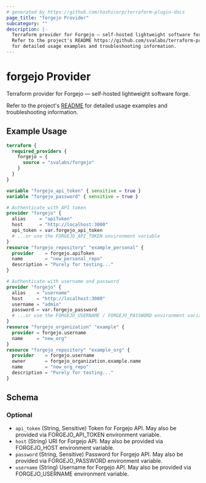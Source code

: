 ```yaml
---
# generated by https://github.com/hashicorp/terraform-plugin-docs
page_title: "forgejo Provider"
subcategory: ""
description: |-
  Terraform provider for Forgejo — self-hosted lightweight software forge.
  Refer to the project's README https://github.com/svalabs/terraform-provider-forgejo#readme
  for detailed usage examples and troubleshooting information.
---
```


# forgejo Provider

Terraform provider for Forgejo — self-hosted lightweight software forge.

Refer to the project's [README](https://github.com/svalabs/terraform-provider-forgejo#readme)
for detailed usage examples and troubleshooting information.

## Example Usage

```terraform
terraform {
  required_providers {
    forgejo = {
      source = "svalabs/forgejo"
    }
  }
}

variable "forgejo_api_token" { sensitive = true }
variable "forgejo_password" { sensitive = true }

# Authenticate with API token
provider "forgejo" {
  alias     = "apiToken"
  host      = "http://localhost:3000"
  api_token = var.forgejo_api_token
  # ...or use the FORGEJO_API_TOKEN environment variable
}
resource "forgejo_repository" "example_personal" {
  provider    = forgejo.apiToken
  name        = "new_personal_repo"
  description = "Purely for testing..."
}

# Authenticate with username and password
provider "forgejo" {
  alias    = "username"
  host     = "http://localhost:3000"
  username = "admin"
  password = var.forgejo_password
  # ...or use the FORGEJO_USERNAME / FORGEJO_PASSWORD environment variables
}
resource "forgejo_organization" "example" {
  provider = forgejo.username
  name     = "new_org"
}
resource "forgejo_repository" "example_org" {
  provider    = forgejo.username
  owner       = forgejo_organization.example.name
  name        = "new_org_repo"
  description = "Purely for testing..."
}
```

<!-- schema generated by tfplugindocs -->
## Schema

### Optional

- `api_token` (String, Sensitive) Token for Forgejo API. May also be provided via FORGEJO_API_TOKEN environment variable.
- `host` (String) URI for Forgejo API. May also be provided via FORGEJO_HOST environment variable.
- `password` (String, Sensitive) Password for Forgejo API. May also be provided via FORGEJO_PASSWORD environment variable.
- `username` (String) Username for Forgejo API. May also be provided via FORGEJO_USERNAME environment variable.
